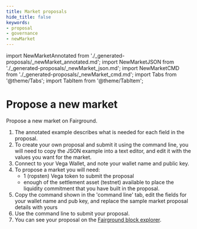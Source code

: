```yaml
---
title: Market proposals
hide_title: false
keywords:
- proposal
- governance
- newMarket
---
```


import NewMarketAnnotated from './_generated-proposals/_newMarket_annotated.md';
import NewMarketJSON from './_generated-proposals/_newMarket_json.md';
import NewMarketCMD from './_generated-proposals/_newMarket_cmd.md';
import Tabs from '@theme/Tabs';
import TabItem from '@theme/TabItem';

# Propose a new market
Propose a new market on Fairground. 

1. The annotated example describes what is needed for each field in the proposal. 
2. To create your own proposal and submit it using the command line, you will need to copy the JSON example into a text editor, and edit it with the values you want for the market.
3. Connect to your Vega Wallet, and note your wallet name and public key.
4. To propose a market you will need:
   * 1 (ropsten) Vega token to submit the proposal 
   * enough of the settlement asset (testnet) available to place the liquidity commitment that you have built in the proposal.
5. Copy the command shown in the 'command line' tab, edit the fields for your wallet name and pub key, and replace the sample market proposal details with yours
6. Use the command line to submit your proposal.
7. You can see your proposal on the [Fairground block explorer](https://explorer.fairground.wtf/governance). 

<Tabs groupId="newFreeform">
  <TabItem value="annotated" label="Annotated example">
    <NewMarketAnnotated />
  </TabItem>
  <TabItem value="json" label="JSON example">
    <NewMarketJSON />
  </TabItem>
  <TabItem value="cmd" label="Command line">
    <NewMarketCMD />
  </TabItem>
</Tabs>
